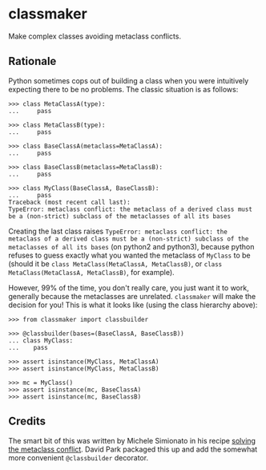 # classmaker

Make complex classes avoiding metaclass conflicts.

## Rationale

Python sometimes cops out of building a class when you were intuitively expecting there to be no problems. The classic situation is as follows:

    >>> class MetaClassA(type):
    ...     pass

    >>> class MetaClassB(type):
    ...     pass

    >>> class BaseClassA(metaclass=MetaClassA):
    ...     pass

    >>> class BaseClassB(metaclass=MetaClassB):
    ...     pass

    >>> class MyClass(BaseClassA, BaseClassB):
    ...     pass
    Traceback (most recent call last):
    TypeError: metaclass conflict: the metaclass of a derived class must be a (non-strict) subclass of the metaclasses of all its bases

Creating the last class raises `TypeError: metaclass conflict: the metaclass of a derived class must be a (non-strict) subclass of the metaclasses of all its bases` (on python2 and python3), because python refuses to guess exactly what you wanted the metaclass of `MyClass` to be (should it be `class MetaClass(MetaClassA, MetaClassB)`, or `class MetaClass(MetaClassA, MetaClassB)`, for example).

However, 99% of the time, you don't really care, you just want it to work, generally because the metaclasses are unrelated. `classmaker` will make the decision for you! This is what it looks like (using the class hierarchy above):

    >>> from classmaker import classbuilder

    >>> @classbuilder(bases=(BaseClassA, BaseClassB))
    ... class MyClass:
    ...    pass

    >>> assert isinstance(MyClass, MetaClassA)
    >>> assert isinstance(MyClass, MetaClassB)

    >>> mc = MyClass()
    >>> assert isinstance(mc, BaseClassA)
    >>> assert isinstance(mc, BaseClassB)

## Credits

The smart bit of this was written by Michele Simionato in his recipe [solving the metaclass conflict](http://code.activestate.com/recipes/204197-solving-the-metaclass-conflict/). David Park packaged this up and add the somewhat more convenient `@classbuilder` decorator.
